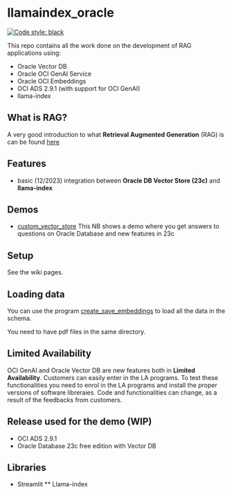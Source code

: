 # llamaindex_oracle
[![Code style: black](https://img.shields.io/badge/code%20style-black-000000.svg)](https://github.com/psf/black)

This repo contains all the work done on the development of RAG applications using:
* Oracle Vector DB
* Oracle OCI GenAI Service
* Oracle OCI Embeddings
* OCI ADS 2.9.1 (with support for OCI GenAI)
* llama-index

## What is RAG?
A very good introduction to what **Retrieval Augmented Generation** (RAG) is can be found [here](https://www.oracle.com/artificial-intelligence/generative-ai/retrieval-augmented-generation-rag/)

## Features
* basic (12/2023) integration between **Oracle DB Vector Store (23c)** and **llama-index**

## Demos
* [custom_vector_store](./custom_vector_store.ipynb) This NB shows a demo where you get answers to questions on Oracle Database and new features in 23c

## Setup
See the wiki pages.

## Loading data
You can use the program [create_save_embeddings](./create_save_embeddings.py) to load all the data in the schema.

You need to have pdf files in the same directory.

## Limited Availability
OCI GenAI and Oracle Vector DB are new features both in **Limited Availability**. Customers can easily enter in the LA programs.
To test these functionalities you need to enrol in the LA programs and install the proper versions of software libreraies.
Code and functionalities can change, as a result of the feedbacks from customers.

## Release used for the demo (WIP)
* OCI ADS 2.9.1
* Oracle Database 23c free edition with Vector DB

## Libraries
* Streamlit
** Llama-index
